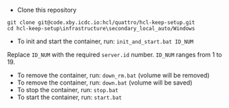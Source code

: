 - Сlone this repository
```
git clone git@code.xby.icdc.io:hcl/quattro/hcl-keep-setup.git
cd hcl-keep-setup\infrastructure\secondary_local_auto/Windows
```
- To init and start the container, run:
`init_and_start.bat ID_NUM`

Replace `ID_NUM` with the required `server.id` number. 
`ID_NUM` ranges from 1 to 19.
- To remove the container, run:
`down_rm.bat` (volume will be removed)
- To remove the container, run:
`down.bat` (volume will be saved)
- To stop the container, run:
`stop.bat`
- To start the container, run:
`start.bat`
